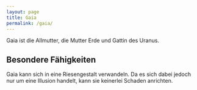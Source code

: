 ```yaml
---
layout: page
title: Gaia
permalink: /gaia/
---
```


Gaia ist die Allmutter, die Mutter Erde und Gattin des Uranus.

## Besondere Fähigkeiten

Gaia kann sich in eine Riesengestalt verwandeln. Da es sich dabei jedoch nur um eine Illusion handelt, kann sie keinerlei Schaden anrichten. 
